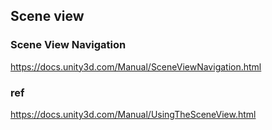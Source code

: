 ## Scene view

### Scene View Navigation
https://docs.unity3d.com/Manual/SceneViewNavigation.html


### ref 
https://docs.unity3d.com/Manual/UsingTheSceneView.html

